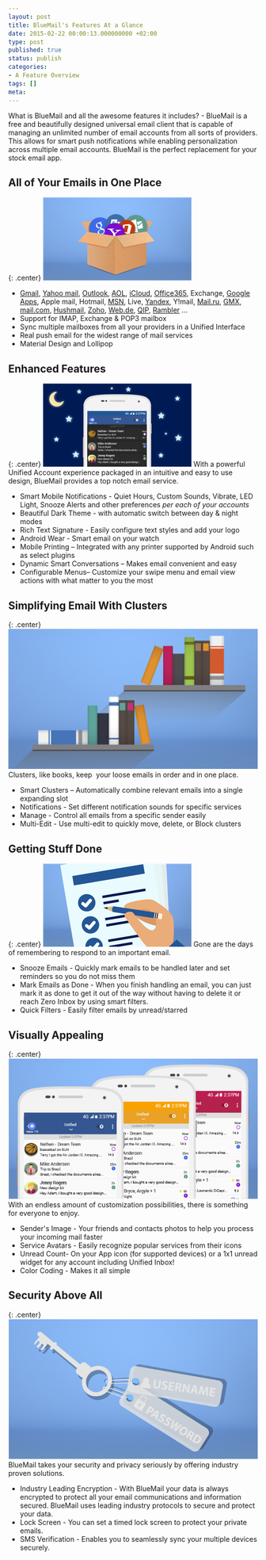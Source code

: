 ```yaml
---
layout: post
title: BlueMail's Features At a Glance
date: 2015-02-22 00:00:13.000000000 +02:00
type: post
published: true
status: publish
categories:
- A Feature Overview
tags: []
meta:
---
```


What is BlueMail and all the awesome features it includes? - BlueMail is a free and beautifully designed universal email client that is capable of managing an unlimited number of email accounts from all sorts of providers. This allows for smart push notifications while enabling personalization across multiple email accounts. BlueMail is the perfect replacement for your stock email app.

## All of Your Emails in One Place

{: .center}
![Unified Box](/assets/Box_thumb.png)

* <a href="http://gmail.com">Gmail</a>, <a href="//mail.yahoo.com/">Yahoo mail</a>, <a href="//office.live.com/start/Outlook.aspx">Outlook</a>, <a href="//mail.aol.com/">AOL</a>, <a href="//www.icloud.com/mail">iCloud</a>, <a href="//outlook.office365.com">Office365</a>, Exchange, <a href="http://apps.google.com/‎">Google Apps</a>, Apple mail, Hotmail, <a href="http://www.msn.com/en-us">MSN</a>, Live, <a href="//mail.yandex.com/">Yandex</a>, Y!mail, <a href="//mail.ru/">Mail.ru</a>, <a href="//www.gmx.com">GMX</a>, <a href="//www.mail.com/">mail.com</a>, <a href="//www.hushmail.com">Hushmail</a>, <a href="//www.zoho.com/mail/">Zoho</a>, <a href="//web.de/">Web.de</a>, <a href="http://qip.ru/">QIP</a>, <a href="//mail.rambler.ru">Rambler</a> ...
* Support for IMAP, Exchange &amp; POP3 mailbox
* Sync multiple mailboxes from all your providers in a Unified Interface
* Real push email for the widest range of mail services
* Material Design and Lollipop

## Enhanced Features

{: .center}
![Dark Theme](/assets/Dark_Theme_thumb.png)
With a powerful Unified Account experience packaged in an intuitive and easy to use design, BlueMail provides a top notch email service.

* Smart Mobile Notifications - Quiet Hours, Custom Sounds, Vibrate, LED Light, Snooze Alerts and other preferences *per each of your accounts*
* Beautiful Dark Theme - with automatic switch between day &amp; night modes
* Rich Text Signature - Easily configure text styles and add your logo
* Android Wear - Smart email on your watch
* Mobile Printing – Integrated with any printer supported by Android such as select plugins
* Dynamic Smart Conversations – Makes email convenient and easy
* Configurable Menus– Customize your swipe menu and email view actions with what matter to you the most

## Simplifying Email With Clusters

{: .center}
![Cluster](/assets/Clusters.png)
Clusters, like books, keep  your loose emails in order and in one place.

* Smart Clusters – Automatically combine relevant emails into a single expanding slot
* Notifications - Set different notification sounds for specific services
* Manage - Control all emails from a specific sender easily
* Multi-Edit - Use multi-edit to quickly move, delete, or Block clusters

## Getting Stuff Done

{: .center}
![Tasks](/assets/Tasks_thumb.png)
Gone are the days of remembering to respond to an important email.

* Snooze Emails - Quickly mark emails to be handled later and set reminders so you do not miss them
* Mark Emails as Done - When you finish handling an email, you can just mark it as done to get it out of the way without having to delete it or reach Zero Inbox by using smart filters.
* Quick Filters - Easily filter emails by unread/starred

## Visually Appealing

{: .center}
![Visually Appealing](/assets/Visual-Appealing.png)
With an endless amount of customization possibilities, there is something for everyone to enjoy.

* Sender's Image - Your friends and contacts photos to help you process your incoming mail faster
* Service Avatars - Easily recognize popular services from their icons
* Unread Count- On your App icon (for supported devices) or a 1x1 unread widget for any account including Unified Inbox!
* Color Coding - Makes it all simple

## Security Above All

{: .center}
![Security](/assets/Security.png)
BlueMail takes your security and privacy seriously by offering industry proven solutions.

* Industry Leading Encryption - With BlueMail your data is always encrypted to protect all your email communications and information secured. BlueMail uses leading industry protocols to secure and protect your data.
* Lock Screen - You can set a timed lock screen to protect your private emails.
* SMS Verification - Enables you to seamlessly sync your multiple devices securely.
